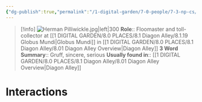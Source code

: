 ```yaml
---
{"dg-publish":true,"permalink":"/1-digital-garden/7-0-people/7-3-np-cs/herman-pilliwickle/","tags":["#person","#diagon-alley","#diagon-alley-resident","#local-official"]}
---
```


>[!info] 
>![Herman Pilliwickle.jpg|left|300](/img/user/1%20DIGITAL%20GARDEN/7.0%20PEOPLE/7.3%20NPCs/Headshots/Herman%20Pilliwickle.jpg)
>**Role**:: Floomaster and toll-collector at [[1 DIGITAL GARDEN/8.0 PLACES/8.1 Diagon Alley/8.1.19 Globus Mundi\|Globus Mundi]] in [[1 DIGITAL GARDEN/8.0 PLACES/8.1 Diagon Alley/8.01 Diagon Alley Overview\|Diagon Alley]]
>**3 Word Summary**:: Gruff, sincere, serious
>**Usually found in**:: [[1 DIGITAL GARDEN/8.0 PLACES/8.1 Diagon Alley/8.01 Diagon Alley Overview\|Diagon Alley]]

# Interactions

